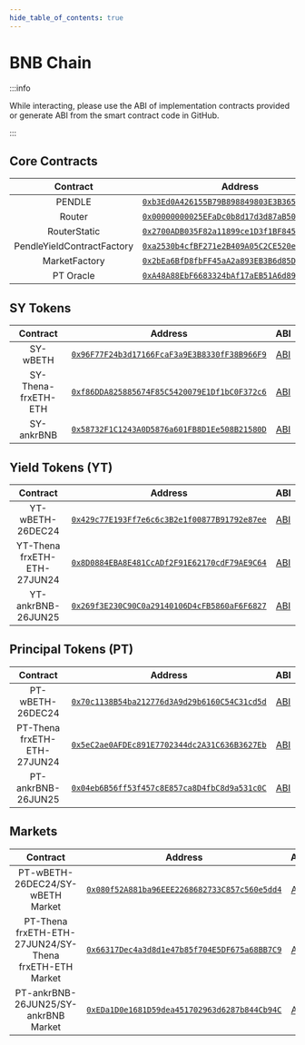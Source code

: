 ```yaml
---
hide_table_of_contents: true
---
```


# BNB Chain

:::info

While interacting, please use the ABI of implementation contracts provided or generate ABI from the smart contract code in GitHub.

:::

## Core Contracts

|          Contract          |                                                        Address                                                         |                                                              ABI                                                              |
| :------------------------: | :--------------------------------------------------------------------------------------------------------------------: | :---------------------------------------------------------------------------------------------------------------------------: |
|           PENDLE           |  [`0xb3Ed0A426155B79B898849803E3B36552f7ED507`](https://bscscan.com/token/0xb3Ed0A426155B79B898849803E3B36552f7ED507)  | [ABI](http://api.bscscan.com/api?module=contract&action=getabi&address=0xb3Ed0A426155B79B898849803E3B36552f7ED507&format=raw) |
|           Router           | [`0x00000000025EFaDc0b8d17d3d87aB5056e3D2510`](https://bscscan.com/address/0x00000000025EFaDc0b8d17d3d87aB5056e3D2510) | [ABI](http://api.bscscan.com/api?module=contract&action=getabi&address=0x00000000025EFaDc0b8d17d3d87aB5056e3D2510&format=raw) |  |
|        RouterStatic        | [`0x2700ADB035F82a11899ce1D3f1BF8451c296eABb`](https://bscscan.com/address/0x2700ADB035F82a11899ce1D3f1BF8451c296eABb) | [ABI](http://api.bscscan.com/api?module=contract&action=getabi&address=0x2700ADB035F82a11899ce1D3f1BF8451c296eABb&format=raw) |  |
| PendleYieldContractFactory | [`0xa2530b4cfBF271e2B409A05C2CE520e4cB5fCc88`](https://bscscan.com/address/0xa2530b4cfBF271e2B409A05C2CE520e4cB5fCc88) | [ABI](http://api.bscscan.com/api?module=contract&action=getabi&address=0xa2530b4cfBF271e2B409A05C2CE520e4cB5fCc88&format=raw) |
|       MarketFactory        | [`0x2bEa6BfD8fbFF45aA2a893EB3B6d85D10EFcC70E`](https://bscscan.com/address/0x2bEa6BfD8fbFF45aA2a893EB3B6d85D10EFcC70E) | [ABI](http://api.bscscan.com/api?module=contract&action=getabi&address=0x2bEa6BfD8fbFF45aA2a893EB3B6d85D10EFcC70E&format=raw) |
|         PT Oracle          | [`0xA48A88EbF6683324bAf17aEB51A6d89294D4bedc`](https://bscscan.com/address/0xA48A88EbF6683324bAf17aEB51A6d89294D4bedc) | [ABI](http://api.bscscan.com/api?module=contract&action=getabi&address=0xA48A88EbF6683324bAf17aEB51A6d89294D4bedc&format=raw) |

## SY Tokens
|      Contract       |                                                        Address                                                         |                                                              ABI                                                              |
| :-----------------: | :--------------------------------------------------------------------------------------------------------------------: | :---------------------------------------------------------------------------------------------------------------------------: |
|      SY-wBETH       | [`0x96F77F24b3d17166FcaF3a9E3B8330fF38B966F9`](https://bscscan.com/address/0x96F77F24b3d17166FcaF3a9E3B8330fF38B966F9) | [ABI](http://api.bscscan.com/api?module=contract&action=getabi&address=0x96F77F24b3d17166FcaF3a9E3B8330fF38B966F9&format=raw) |
| SY-Thena-frxETH-ETH | [`0xf86DDA825885674F85C5420079E1Df1bC0F372c6`](https://bscscan.com/address/0xf86DDA825885674F85C5420079E1Df1bC0F372c6) | [ABI](http://api.bscscan.com/api?module=contract&action=getabi&address=0xf86DDA825885674F85C5420079E1Df1bC0F372c6&format=raw) |
|     SY-ankrBNB      | [`0x58732F1C1243A0D5876a601FB8D1Ee508B21580D`](https://bscscan.com/address/0x58732F1C1243A0D5876a601FB8D1Ee508B21580D) | [ABI](http://api.bscscan.com/api?module=contract&action=getabi&address=0x58732F1C1243A0D5876a601FB8D1Ee508B21580D&format=raw) |

## Yield Tokens (YT)

|          Contract           |                                                        Address                                                         |                                                              ABI                                                              |
| :-------------------------: | :--------------------------------------------------------------------------------------------------------------------: | :---------------------------------------------------------------------------------------------------------------------------: |
|      YT-wBETH-26DEC24       | [`0x429c77E193Ff7e6c6c3B2e1f00877B91792e87ee`](https://bscscan.com/address/0x429c77E193Ff7e6c6c3B2e1f00877B91792e87ee) | [ABI](http://api.bscscan.com/api?module=contract&action=getabi&address=0x429c77E193Ff7e6c6c3B2e1f00877B91792e87ee&format=raw) |
| YT-Thena frxETH-ETH-27JUN24 | [`0x8D0884EBA8E481CcADf2F91E62170cdF79AE9C64`](https://bscscan.com/address/0x8D0884EBA8E481CcADf2F91E62170cdF79AE9C64) | [ABI](http://api.bscscan.com/api?module=contract&action=getabi&address=0x8D0884EBA8E481CcADf2F91E62170cdF79AE9C64&format=raw) |
|     YT-ankrBNB-26JUN25      | [`0x269f3E230C90C0a29140106D4cFB5860aF6F6827`](https://bscscan.com/address/0x269f3E230C90C0a29140106D4cFB5860aF6F6827) | [ABI](http://api.bscscan.com/api?module=contract&action=getabi&address=0x269f3E230C90C0a29140106D4cFB5860aF6F6827&format=raw) |

## Principal Tokens (PT)

|          Contract           |                                                        Address                                                         |                                                              ABI                                                              |
| :-------------------------: | :--------------------------------------------------------------------------------------------------------------------: | :---------------------------------------------------------------------------------------------------------------------------: |
|      PT-wBETH-26DEC24       | [`0x70c1138B54ba212776d3A9d29b6160C54C31cd5d`](https://bscscan.com/address/0x70c1138B54ba212776d3A9d29b6160C54C31cd5d) | [ABI](http://api.bscscan.com/api?module=contract&action=getabi&address=0x70c1138B54ba212776d3A9d29b6160C54C31cd5d&format=raw) |
| PT-Thena frxETH-ETH-27JUN24 | [`0x5eC2ae0AFDEc891E7702344dc2A31C636B3627Eb`](https://bscscan.com/address/0x5eC2ae0AFDEc891E7702344dc2A31C636B3627Eb) | [ABI](http://api.bscscan.com/api?module=contract&action=getabi&address=0x5eC2ae0AFDEc891E7702344dc2A31C636B3627Eb&format=raw) |
|     PT-ankrBNB-26JUN25      | [`0x04eb6B56ff53f457c8E857ca8D4fbC8d9a531c0C`](https://bscscan.com/address/0x04eb6B56ff53f457c8E857ca8D4fbC8d9a531c0C) | [ABI](http://api.bscscan.com/api?module=contract&action=getabi&address=0x04eb6B56ff53f457c8E857ca8D4fbC8d9a531c0C&format=raw) |


## Markets

|                        Contract                        |                                                        Address                                                         |                                                              ABI                                                              |
| :----------------------------------------------------: | :--------------------------------------------------------------------------------------------------------------------: | :---------------------------------------------------------------------------------------------------------------------------: |
|            PT-wBETH-26DEC24/SY-wBETH Market            | [`0x080f52A881ba96EEE2268682733C857c560e5dd4`](https://bscscan.com/address/0x080f52A881ba96EEE2268682733C857c560e5dd4) | [ABI](http://api.bscscan.com/api?module=contract&action=getabi&address=0x080f52A881ba96EEE2268682733C857c560e5dd4&format=raw) |
| PT-Thena frxETH-ETH-27JUN24/SY-Thena frxETH-ETH Market | [`0x66317Dec4a3d8d1e47b85f704E5DF675a68BB7C9`](https://bscscan.com/address/0x66317Dec4a3d8d1e47b85f704E5DF675a68BB7C9) | [ABI](http://api.bscscan.com/api?module=contract&action=getabi&address=0x66317Dec4a3d8d1e47b85f704E5DF675a68BB7C9&format=raw) |
|          PT-ankrBNB-26JUN25/SY-ankrBNB Market          | [`0xEDa1D0e1681D59dea451702963d6287b844Cb94C`](https://bscscan.com/address/0xEDa1D0e1681D59dea451702963d6287b844Cb94C) | [ABI](http://api.bscscan.com/api?module=contract&action=getabi&address=0xEDa1D0e1681D59dea451702963d6287b844Cb94C&format=raw) |
